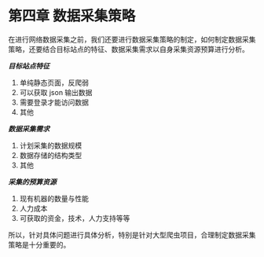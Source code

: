 # 第四章 数据采集策略

在进行网络数据采集之前，我们还要进行数据采集策略的制定，如何制定数据采集策略，还要结合目标站点的特征、数据采集需求以自身采集资源预算进行分析。

***目标站点特征***
1. 单纯静态页面，反爬弱
2. 可以获取 json 输出数据
3. 需要登录才能访问数据
4. 其他

***数据采集需求***
1. 计划采集的数据规模
2. 数据存储的结构类型
3. 其他

***采集的预算资源***
1. 现有机器的数量与性能
2. 人力成本
3. 可获取的资金，技术，人力支持等等

所以，针对具体问题进行具体分析，特别是针对大型爬虫项目，合理制定数据采集策略是十分重要的。